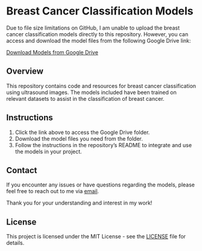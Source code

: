 # Breast Cancer Classification Models

Due to file size limitations on GitHub, I am unable to upload the breast cancer classification models directly to this repository. However, you can access and download the model files from the following Google Drive link:

[Download Models from Google Drive](https://drive.google.com/drive/folders/18lJqNv-DlUS221yqQTMjsa8Lxid3s4PS?usp=sharing)

## Overview

This repository contains code and resources for breast cancer classification using ultrasound images. The models included have been trained on relevant datasets to assist in the classification of breast cancer.

## Instructions

1. Click the link above to access the Google Drive folder.
2. Download the model files you need from the folder.
3. Follow the instructions in the repository’s README to integrate and use the models in your project.

## Contact

If you encounter any issues or have questions regarding the models, please feel free to reach out to me via [email](mailto:your-email@example.com).

Thank you for your understanding and interest in my work!

## License

This project is licensed under the MIT License - see the [LICENSE](LICENSE) file for details.
